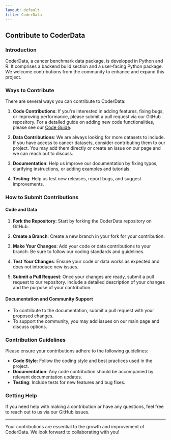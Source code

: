 ```yaml
---
layout: default
title: CoderData
---
```


<link rel="stylesheet" href="assets/css/style.css">

## Contribute to CoderData

### Introduction
CoderData, a cancer benchmark data package, is developed in Python and R. It comprises a backend build section and a user-facing Python package. We welcome contributions from the community to enhance and expand this project.

### Ways to Contribute
There are several ways you can contribute to CoderData:

1. **Code Contributions**: If you're interested in adding features, fixing bugs, or improving performance, please submit a pull request via our GitHub repository.
For a detailed guide on adding new code functionalities, please see our [Code Guide](/add_code_guide.md).

2. **Data Contributions**: We are always looking for more datasets to include. If you have access to cancer datasets, consider contributing them to our project. You may add them directly or create an issue on our page and we can reach out to discuss.

3. **Documentation**: Help us improve our documentation by fixing typos, clarifying instructions, or adding examples and tutorials.

4. **Testing**: Help us test new releases, report bugs, and suggest improvements.

### How to Submit Contributions

#### Code and Data
1. **Fork the Repository**: Start by forking the CoderData repository on GitHub.

2. **Create a Branch**: Create a new branch in your fork for your contribution.

3. **Make Your Changes**: Add your code or data contributions to your branch. Be sure to follow our coding standards and guidelines.

4. **Test Your Changes**: Ensure your code or data works as expected and does not introduce new issues.

5. **Submit a Pull Request**: Once your changes are ready, submit a pull request to our repository. Include a detailed description of your changes and the purpose of your contribution.

#### Documentation and Community Support
- To contribute to the documentation, submit a pull request with your proposed changes.
- To support the community, you may add issues on our main page and discuss options.

### Contribution Guidelines

Please ensure your contributions adhere to the following guidelines:

- **Code Style**: Follow the coding style and best practices used in the project.
- **Documentation**: Any code contribution should be accompanied by relevant documentation updates.
- **Testing**: Include tests for new features and bug fixes.


### Getting Help

If you need help with making a contribution or have any questions, feel free to reach out to us via our GitHub issues.

---

Your contributions are essential to the growth and improvement of CoderData. We look forward to collaborating with you!


